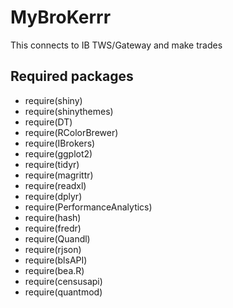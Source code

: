 # MyBroKerrr
This connects to IB TWS/Gateway and make trades

## Required packages
- require(shiny)
- require(shinythemes)
- require(DT)
- require(RColorBrewer)
- require(IBrokers)
- require(ggplot2)
- require(tidyr)
- require(magrittr)
- require(readxl)
- require(dplyr)
- require(PerformanceAnalytics)
- require(hash)
- require(fredr)
- require(Quandl)
- require(rjson)
- require(blsAPI)
- require(bea.R)
- require(censusapi)
- require(quantmod)
